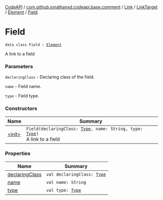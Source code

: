 [CodeAPI](../../../../../index.md) / [com.github.jonathanxd.codeapi.base.comment](../../../../index.md) / [Link](../../../index.md) / [LinkTarget](../../index.md) / [Element](../index.md) / [Field](.)

# Field

`data class Field : `[`Element`](../index.md)

A link to a field

### Parameters

`declaringClass` - Declaring class of the field.

`name` - Field name.

`type` - Field type.

### Constructors

| Name | Summary |
|---|---|
| [&lt;init&gt;](-init-.md) | `Field(declaringClass: `[`Type`](http://docs.oracle.com/javase/6/docs/api/java/lang/reflect/Type.html)`, name: String, type: `[`Type`](http://docs.oracle.com/javase/6/docs/api/java/lang/reflect/Type.html)`)`<br>A link to a field |

### Properties

| Name | Summary |
|---|---|
| [declaringClass](declaring-class.md) | `val declaringClass: `[`Type`](http://docs.oracle.com/javase/6/docs/api/java/lang/reflect/Type.html) |
| [name](name.md) | `val name: String` |
| [type](type.md) | `val type: `[`Type`](http://docs.oracle.com/javase/6/docs/api/java/lang/reflect/Type.html) |
